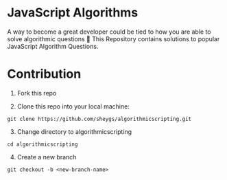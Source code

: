 # JavaScript Algorithms

A way to become a great developer could be tied to how you are able to solve algorithmic questions :muscle:
This Repository contains solutions to popular JavaScript Algorithm Questions.

# Contribution
1. Fork this repo

2. Clone this repo into your local machine:

```
git clone https://github.com/sheygs/algorithmicscripting.git
```

3. Change directory to algorithmicscripting

```
cd algorithmicscripting

```

4. Create a new branch 

```
git checkout -b <new-branch-name>

```

